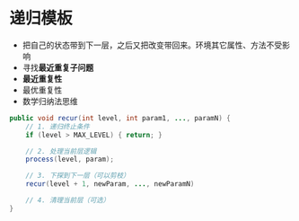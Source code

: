 # 递归模板

* 把自己的状态带到下一层，之后又把改变带回来。环境其它属性、方法不受影响
* 寻找**最近重复子问题**
* **最近重复性**
* 最优重复性
* 数学归纳法思维

```java
public void recur(int level, int param1, ..., paramN) {
    // 1. 递归终止条件
    if (level > MAX_LEVEL) { return; }

    // 2. 处理当前层逻辑
    process(level, param);

    // 3. 下探到下一层（可以剪枝）
    recur(level + 1, newParam, ..., newParamN)

    // 4. 清理当前层（可选）
}
```

